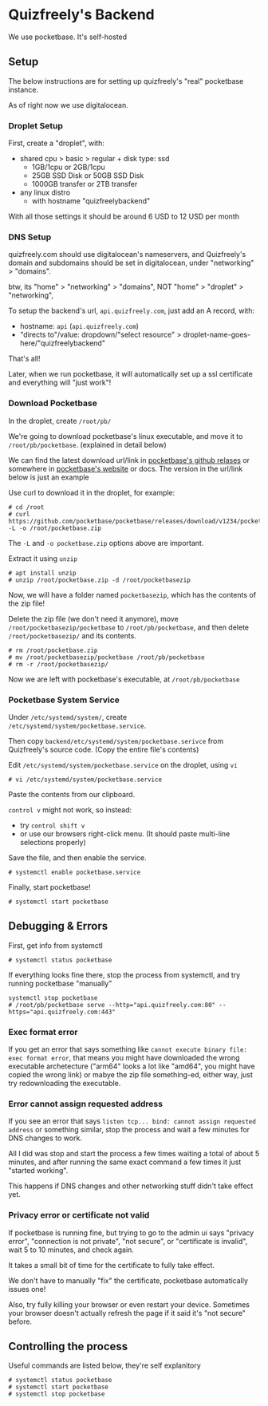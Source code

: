 # Quizfreely's Backend

We use pocketbase. It's self-hosted

## Setup

The below instructions are for setting up quizfreely's "real" pocketbase instance.

As of right now we use digitalocean.

### Droplet Setup

First, create a "droplet", with:
- shared cpu > basic > regular + disk type: ssd
  - 1GB/1cpu or 2GB/1cpu
  - 25GB SSD Disk or 50GB SSD Disk
  - 1000GB transfer or 2TB transfer
- any linux distro
  - with hostname "quizfreelybackend"

With all those settings it should be around 6 USD to 12 USD per month

### DNS Setup

quizfreely.com should use digitalocean's nameservers, and Quizfreely's domain and subdomains should be set in digitalocean, under "networking" > "domains".

btw, its "home" > "networking" > "domains", NOT "home" > "droplet" > "networking",

To setup the backend's url, `api.quizfreely.com`, just add an A record, with:
- hostname: `api` (`api.quizfreely.com`)
- "directs to"/value: dropdown/"select resource" > droplet-name-goes-here/"quizfreelybackend"

That's all!

Later, when we run pocketbase, it will automatically set up a ssl certificate and everything will "just work"!

### Download Pocketbase

In the droplet, create `/root/pb/`

We're going to download pocketbase's linux executable, and move it to `/root/pb/pocketbase`. (explained in detail below)

We can find the latest download url/link in [pocketbase's github relases](https://github.com/pocketbase/pocketbase/releases) or somewhere in [pocketbase's website](https://pocketbase.io) or docs. The version in the url/link below is just an example

Use curl to download it in the droplet, for example:
```
# cd /root
# curl https://github.com/pocketbase/pocketbase/releases/download/v1234/pocketbase_1234_linux_amd64.zip -L -o /root/pocketbase.zip
```

The `-L` and `-o pocketbase.zip` options above are important.

Extract it using `unzip`
```
# apt install unzip
# unzip /root/pocketbase.zip -d /root/pocketbasezip
```

Now, we will have a folder named `pocketbasezip`, which has the contents of the zip file!

Delete the zip file (we don't need it anymore), move `/root/pocketbasezip/pocketbase` to `/root/pb/pocketbase`, and then delete `/root/pocketbasezip/` and its contents.
```
# rm /root/pocketbase.zip
# mv /root/pocketbasezip/pocketbase /root/pb/pocketbase
# rm -r /root/pocketbasezip/
```

Now we are left with pocketbase's executable, at `/root/pb/pocketbase`

### Pocketbase System Service

Under `/etc/systemd/system/`, create `/etc/systemd/system/pocketbase.service`.

Then copy `backend/etc/systemd/system/pocketbase.serivce` from Quizfreely's source code. (Copy the entire file's contents)

Edit `/etc/systemd/system/pocketbase.service` on the droplet, using `vi`
```
# vi /etc/systemd/system/pocketbase.service
```

Paste the contents from our clipboard.

`control v` might not work, so instead:
  - try `control shift v`
  - or use our browsers right-click menu. (It should paste multi-line selections properly)

Save the file, and then enable the service.
```
# systemctl enable pocketbase.service
```

Finally, start pocketbase!
```
# systemctl start pocketbase
```

## Debugging & Errors

First, get info from systemctl
```
# systemctl status pocketbase
```

If everything looks fine there, stop the process from systemctl, and try running pocketbase "manually"
```
systemctl stop pocketbase
# /root/pb/pocketbase serve --http="api.quizfreely.com:80" --https="api.quizfreely.com:443"
```

### Exec format error

If you get an error that says something like `cannot execute binary file: exec format error`, that means you might have downloaded the wrong executable archetecture ("arm64" looks a lot like "amd64", you might have copied the wrong link) or mabye the zip file something-ed, either way, just try redownloading the executable.

### Error cannot assign requested address

If you see an error that says `listen tcp... bind: cannot assign requested address` or something similar, stop the process and wait a few minutes for DNS changes to work.

All I did was stop and start the process a few times waiting a total of about 5 minutes, and after running the same exact command a few times it just "started working".

This happens if DNS changes and other networking stuff didn't take effect yet.

### Privacy error or certificate not valid

If pocketbase is running fine, but trying to go to the admin ui says "privacy error", "connection is not private", "not secure", or "certificate is invalid", wait 5 to 10 minutes, and check again.

It takes a small bit of time for the certificate to fully take effect.

We don't have to manually "fix" the certificate, pocketbase automatically issues one!

Also, try fully killing your browser or even restart your device. Sometimes your browser doesn't actually refresh the page if it said it's "not secure" before.

## Controlling the process

Useful commands are listed below, they're self explanitory

```
# systemctl status pocketbase
# systemctl start pocketbase
# systemctl stop pocketbase
```
